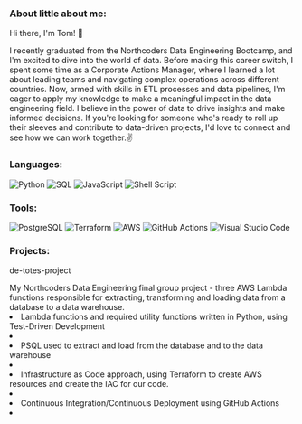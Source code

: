 <h3> About little about me:</h3>
Hi there, I'm Tom! 👋
<p></p>
I recently graduated from the Northcoders Data Engineering Bootcamp, and I'm excited to dive into the world of data. Before making this career switch, I spent some time as a Corporate Actions Manager, where I learned a lot about leading teams and navigating complex operations across different countries. Now, armed with skills in ETL processes and data pipelines, I'm eager to apply my knowledge to make a meaningful impact in the data engineering field. I believe in the power of data to drive insights and make informed decisions. If you're looking for someone who's ready to roll up their sleeves and contribute to data-driven projects, I'd love to connect and see how we can work together.✌

<h3> Languages:</h3>
<p>
<a target="_blank"><img alt="Python" src="https://img.shields.io/badge/Python-3776AB.svg?style=for-the-badge&logo=Python&logoColor=white"/></a> 
<a target="_blank"><img alt="SQL" src="https://img.shields.io/badge/SQL-3776AB.svg?style=for-the-badge&logo=microsoft-sql-server&logoColor=white"/></a>
<a target="_blank"><img alt="JavaScript" src="https://img.shields.io/badge/javascript-%23323330.svg?style=for-the-badge&logo=javascript&logoColor=%23F7DF1E"/></a>
<a target="_blank"><img alt="Shell Script" src="https://img.shields.io/badge/shell_script-%23121011.svg?style=for-the-badge&logo=gnu-bash&logoColor=white"/></a> 
</p>

<h3> Tools:</h3>
<p>
<a target="_blank"><img alt="PostgreSQL" src="https://img.shields.io/badge/postgres-%23316192.svg?style=for-the-badge&logo=postgresql&logoColor=white"/></a>
<a target="_blank"><img alt="Terraform" src="https://img.shields.io/badge/terraform-%235835CC.svg?style=for-the-badge&logo=terraform&logoColor=white"/></a>
<a target="_blank"><img alt="AWS" src="https://img.shields.io/badge/AWS-%23FF9900.svg?style=for-the-badge&logo=amazon-aws&logoColor=white"/></a>
<a target="_blank"><img alt="GitHub Actions" src="https://img.shields.io/badge/github%20actions-%232671E5.svg?style=for-the-badge&logo=githubactions&logoColor=white"/></a>
<a target="_blank"><img alt="Visual Studio Code" src="https://img.shields.io/badge/Visual%20Studio%20Code-007ACC.svg?style=for-the-badge&logo=Visual-Studio-Code&logoColor=white"/></a>   
</p>

<h3>Projects:</h3>

de-totes-project
<p></p>
<u1>My Northcoders Data Engineering final group project - three AWS Lambda functions responsible for extracting, transforming and loading data from a database to a data warehouse.
<li>Lambda functions and required utility functions written in Python, using Test-Driven Development<li>
<li>PSQL used to extract and load from the database and to the data warehouse<li>
<li>Infrastructure as Code approach, using Terraform to create AWS resources and create the IAC for our code.<li>
<li>Continuous Integration/Continuous Deployment using GitHub Actions<li></u1>

